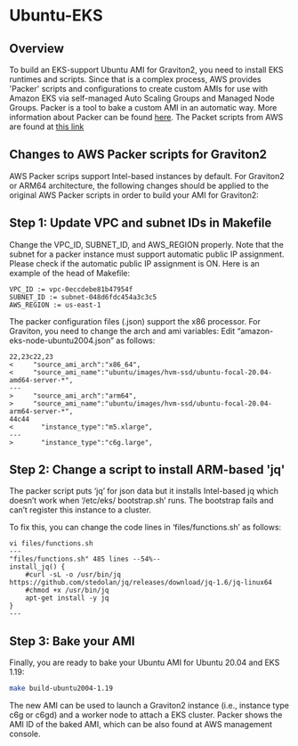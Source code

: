# Ubuntu-EKS

## Overview

To build an EKS-support Ubuntu AMI for Graviton2, you need to install EKS runtimes and scripts. Since that is a complex process, AWS provides 'Packer' scripts and configurations to create custom AMIs for use with Amazon EKS via self-managed Auto Scaling Groups and Managed Node Groups. Packer is a tool to bake a custom AMI in an automatic way. More information about Packer can be found [here](https://learn.hashicorp.com/tutorials/packer/get-started-install-cli). The Packet scripts from AWS are found at [this link](https://github.com/aws-samples/amazon-eks-custom-amis)

## Changes to AWS Packer scripts for Graviton2

AWS Packer scrips support Intel-based instances by default. For Graviton2 or ARM64 architecture, the following changes should be applied to the original AWS Packer scripts in order to build your AMI for Graviton2:

## Step 1: Update VPC and subnet IDs in Makefile

Change the VPC_ID, SUBNET_ID, and AWS_REGION properly. Note that the subnet for a packer instance must support automatic public IP assignment. Please check if the automatic public IP assignment is ON.
Here is an example of the head of Makefile:
```
VPC_ID := vpc-0eccdebe81b47954f
SUBNET_ID := subnet-048d6fdc454a3c3c5
AWS_REGION := us-east-1
```

The packer configuration files (.json) support the x86 processor. For Graviton, you need to change the arch and ami variables:
Edit “amazon-eks-node-ubuntu2004.json” as follows:
```
22,23c22,23
<     "source_ami_arch":"x86_64",
<     "source_ami_name":"ubuntu/images/hvm-ssd/ubuntu-focal-20.04-amd64-server-*",
---
>     "source_ami_arch":"arm64",
>     "source_ami_name":"ubuntu/images/hvm-ssd/ubuntu-focal-20.04-arm64-server-*",
44c44
<       "instance_type":"m5.xlarge",
---
>       "instance_type":"c6g.large",
```

## Step 2: Change a script to install ARM-based 'jq'

The packer script puts ‘jq’ for json data but it installs Intel-based jq which doesn’t work when ‘/etc/eks/ bootstrap.sh’ runs. The bootstrap fails and can’t register this instance to a cluster.
 
To fix this, you can change the code lines in ‘files/functions.sh’ as follows:
```
vi files/functions.sh
---
"files/functions.sh" 485 lines --54%--
install_jq() {
    #curl -sL -o /usr/bin/jq https://github.com/stedolan/jq/releases/download/jq-1.6/jq-linux64
    #chmod +x /usr/bin/jq
    apt-get install -y jq
}
---
```

## Step 3: Bake your AMI

Finally, you are ready to bake your Ubuntu AMI for Ubuntu 20.04 and EKS 1.19:
```bash
make build-ubuntu2004-1.19
```

The new AMI can be used to launch a Graviton2 instance (i.e., instance type c6g or c6gd) and a worker node to attach a EKS cluster. Packer shows the AMI ID of the baked AMI, which can be also found at AWS management console.

